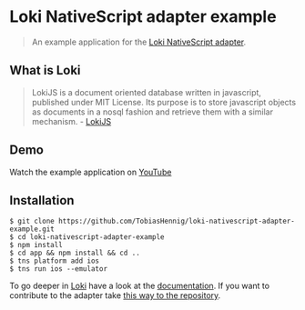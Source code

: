 # Loki NativeScript adapter example

> An example application for the [Loki NativeScript adapter](https://github.com/TobiasHennig/loki-nativescript-adapter).

## What is Loki

> LokiJS is a document oriented database written in javascript, published under MIT License. Its purpose is to store javascript objects as documents in a nosql fashion and retrieve them with a similar mechanism. - [LokiJS](https://github.com/techfort/LokiJS)

## Demo
Watch the example application on [YouTube](https://www.youtube.com/watch?v=EiVWoVq2tuk)

## Installation

```
$ git clone https://github.com/TobiasHennig/loki-nativescript-adapter-example.git
$ cd loki-nativescript-adapter-example
$ npm install
$ cd app && npm install && cd ..
$ tns platform add ios
$ tns run ios --emulator
```

To go deeper in [Loki](http://lokijs.org) have a look at the [documentation](http://lokijs.org/#/docs). If you want to contribute to the adapter take [this way to the repository](https://github.com/TobiasHennig/loki-nativescript-adapter).